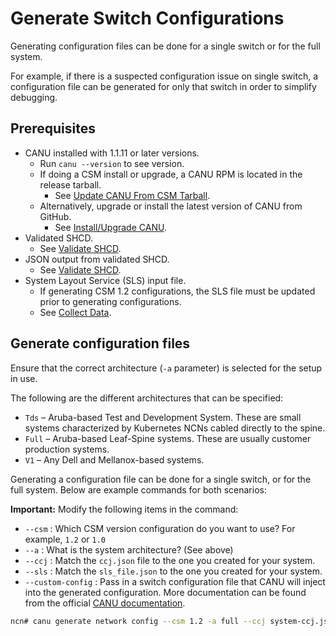 # Generate Switch Configurations

Generating configuration files can be done for a single switch or for the full system.

For example, if there is a suspected configuration issue on single switch, a configuration file can be generated for only that switch in order to simplify debugging.

## Prerequisites

* CANU installed with 1.1.11 or later versions.
  * Run `canu --version` to see version.
  * If doing a CSM install or upgrade, a CANU RPM is located in the release tarball.
    * See [Update CANU From CSM Tarball](canu/update_canu_from_csm_tarball.md).
  * Alternatively, upgrade or install the latest version of CANU from GitHub.
    * See [Install/Upgrade CANU](canu_install_update.md).
* Validated SHCD.
  * See [Validate SHCD](validate_shcd.md).
* JSON output from validated SHCD.
  * See [Validate SHCD](validate_shcd.md).
* System Layout Service (SLS) input file.
  * If generating CSM 1.2 configurations, the SLS file must be updated prior to generating configurations.
  * See [Collect Data](collect_data.md).

## Generate configuration files

Ensure that the correct architecture (`-a` parameter) is selected for the setup in use.

The following are the different architectures that can be specified:

* `Tds` – Aruba-based Test and Development System. These are small systems characterized by Kubernetes NCNs cabled directly to the spine.
* `Full` – Aruba-based Leaf-Spine systems. These are usually customer production systems.
* `V1` – Any Dell and Mellanox-based systems.

Generating a configuration file can be done for a single switch, or for the full system. Below are example commands for both scenarios:

**Important:** Modify the following items in the command:

* `--csm` : Which CSM version configuration do you want to use? For example, `1.2` or `1.0`
* `--a`   : What is the system architecture? (See above)
* `--ccj` : Match the `ccj.json` file to the one you created for your system.
* `--sls` : Match the `sls_file.json` to the one you created for your system.
* `--custom-config` : Pass in a switch configuration file that CANU will inject into the generated configuration. More documentation can be found from the official [CANU documentation](https://github.com/Cray-HPE/canu#generate-switch-configs-including-custom-configurations).

```bash
ncn# canu generate network config --csm 1.2 -a full --ccj system-ccj.json  --sls-file sls_file.json --custom-config system-custom-config.yaml --folder generated
```
